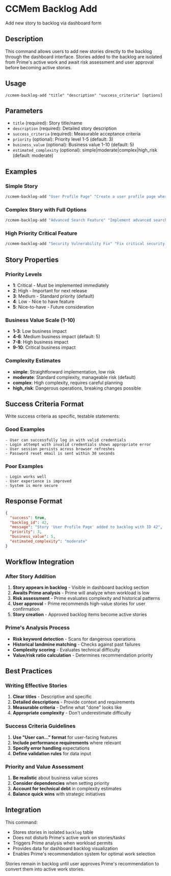 # CCMem Backlog Add

Add new story to backlog via dashboard form

## Description

This command allows users to add new stories directly to the backlog through the dashboard interface. Stories added to the backlog are isolated from Prime's active work and await risk assessment and user approval before becoming active stories.

## Usage

```
/ccmem-backlog-add "title" "description" "success_criteria" [options]
```

## Parameters

- `title` (required): Story title/name
- `description` (required): Detailed story description
- `success_criteria` (required): Measurable acceptance criteria
- `priority` (optional): Priority level 1-5 (default: 3)
- `business_value` (optional): Business value 1-10 (default: 5)
- `estimated_complexity` (optional): simple|moderate|complex|high_risk (default: moderate)

## Examples

### Simple Story
```bash
/ccmem-backlog-add "User Profile Page" "Create a user profile page where users can view and edit their personal information" "- User can view their current profile information\n- User can edit and save profile changes\n- Changes are validated and persisted to database"
```

### Complex Story with Full Options
```bash
/ccmem-backlog-add "Advanced Search Feature" "Implement advanced search functionality with filters, sorting, and pagination" "- Users can search with multiple filter criteria\n- Results are properly paginated\n- Search performance is under 500ms" 2 8 complex
```

### High Priority Critical Feature
```bash
/ccmem-backlog-add "Security Vulnerability Fix" "Fix critical security vulnerability in user authentication" "- Vulnerability is completely resolved\n- No new security issues introduced\n- All existing functionality remains intact" 1 9 high_risk
```

## Story Properties

### Priority Levels
- **1**: Critical - Must be implemented immediately
- **2**: High - Important for next release
- **3**: Medium - Standard priority (default)
- **4**: Low - Nice to have feature
- **5**: Nice-to-have - Future consideration

### Business Value Scale (1-10)
- **1-3**: Low business impact
- **4-6**: Medium business impact (default: 5)
- **7-8**: High business impact
- **9-10**: Critical business impact

### Complexity Estimates
- **simple**: Straightforward implementation, low risk
- **moderate**: Standard complexity, manageable risk (default)
- **complex**: High complexity, requires careful planning
- **high_risk**: Dangerous operations, breaking changes possible

## Success Criteria Format

Write success criteria as specific, testable statements:

### Good Examples
```
- User can successfully log in with valid credentials
- Login attempt with invalid credentials shows appropriate error
- User session persists across browser refreshes
- Password reset email is sent within 30 seconds
```

### Poor Examples
```
- Login works well
- User experience is improved
- System is more secure
```

## Response Format

```json
{
  "success": true,
  "backlog_id": 42,
  "message": "Story 'User Profile Page' added to backlog with ID 42",
  "priority": 3,
  "business_value": 5,
  "estimated_complexity": "moderate"
}
```

## Workflow Integration

### After Story Addition
1. **Story appears in backlog** - Visible in dashboard backlog section
2. **Awaits Prime analysis** - Prime will analyze when workload is low
3. **Risk assessment** - Prime evaluates complexity and historical patterns
4. **User approval** - Prime recommends high-value stories for user confirmation
5. **Story creation** - Approved backlog items become active stories

### Prime's Analysis Process
- **Risk keyword detection** - Scans for dangerous operations
- **Historical landmine matching** - Checks against past failures
- **Complexity scoring** - Evaluates technical difficulty
- **Value/risk ratio calculation** - Determines recommendation priority

## Best Practices

### Writing Effective Stories
1. **Clear titles** - Descriptive and specific
2. **Detailed descriptions** - Provide context and requirements
3. **Measurable criteria** - Define what "done" looks like
4. **Appropriate complexity** - Don't underestimate difficulty

### Success Criteria Guidelines
1. **Use "User can..." format** for user-facing features
2. **Include performance requirements** where relevant
3. **Specify error handling** expectations
4. **Define validation rules** for data input

### Priority and Value Assessment
1. **Be realistic** about business value scores
2. **Consider dependencies** when setting priority
3. **Account for technical debt** in complexity estimates
4. **Balance quick wins** with strategic initiatives

## Integration

This command:
- Stores stories in isolated `backlog` table
- Does not disturb Prime's active work on stories/tasks
- Triggers Prime analysis when workload permits
- Provides data for dashboard backlog visualization
- Enables Prime's recommendation system for optimal work selection

Stories remain in backlog until user approves Prime's recommendation to convert them into active work stories.